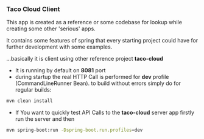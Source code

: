 ### Taco Cloud Client

This app is created as a reference or some codebase for lookup
while creating some other 'serious' apps.

It contains some features of spring that every starting project could
have for further development with some examples.

...basically it is client using other reference project <b>taco-cloud</b>

* It is running by default on <b>8081</b> port
* during startup the real HTTP Call is performed for <b>dev</b> profile (CommandLineRunner Bean). 
to build without errors simply do for regular builds:

```bash
mvn clean install 
```

* If You want to quickly test API Calls to the <b>taco-cloud</b> server app firstly 
run the server and then
````bash
mvn spring-boot:run -Dspring-boot.run.profiles=dev
````
